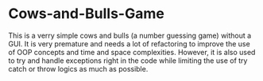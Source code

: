# Cows-and-Bulls-Game
This is a verry simple cows and bulls (a number guessing game) without a GUI. It is very premature and needs a lot of refactoring to improve the use of OOP concepts and time and space complexities. However, it is also used to try and handle exceptions right in the code while limiting the use of try catch or throw logics as much as possible.
